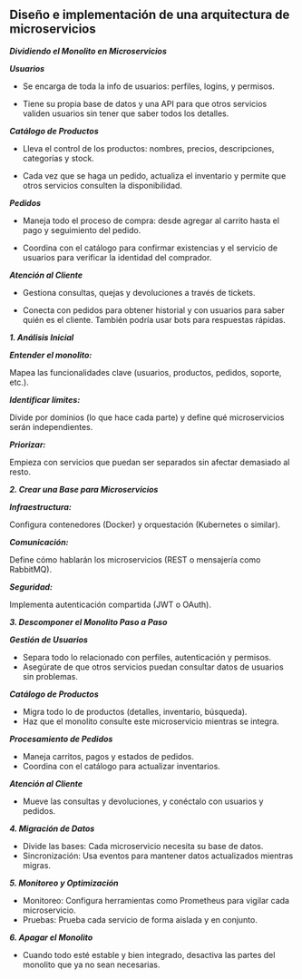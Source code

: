 ## Diseño e implementación de una arquitectura de microservicios


***Dividiendo el Monolito en Microservicios***

***Usuarios***

 - Se encarga de toda la info de usuarios: perfiles, logins, y permisos.
 
 - Tiene su propia base de datos y una API para que otros servicios validen usuarios sin tener que saber todos los detalles.

***Catálogo de Productos***

 - Lleva el control de los productos: nombres, precios, descripciones, categorías y stock.

 - Cada vez que se haga un pedido, actualiza el inventario y permite que otros servicios consulten la disponibilidad.

***Pedidos***

 - Maneja todo el proceso de compra: desde agregar al carrito hasta el pago y seguimiento del pedido.

 - Coordina con el catálogo para confirmar existencias y el servicio de usuarios para verificar la identidad del comprador.

***Atención al Cliente***

 - Gestiona consultas, quejas y devoluciones a través de tickets.

 - Conecta con pedidos para obtener historial y con usuarios para saber quién es el cliente. También podría usar bots para respuestas rápidas.


***1. Análisis Inicial***

***Entender el monolito:*** 

Mapea las funcionalidades clave (usuarios, productos, pedidos, soporte, etc.).

***Identificar límites:*** 

Divide por dominios (lo que hace cada parte) y define qué microservicios serán independientes.

***Priorizar:*** 

Empieza con servicios que puedan ser separados sin afectar demasiado al resto.


***2. Crear una Base para Microservicios***

***Infraestructura:*** 

Configura contenedores (Docker) y orquestación (Kubernetes o similar).

***Comunicación:*** 

Define cómo hablarán los microservicios (REST o mensajería como RabbitMQ).

***Seguridad:***

Implementa autenticación compartida (JWT o OAuth).

***3. Descomponer el Monolito Paso a Paso***

***Gestión de Usuarios***

 - Separa todo lo relacionado con perfiles, autenticación y permisos.
 - Asegúrate de que otros servicios puedan consultar datos de usuarios sin problemas.

***Catálogo de Productos***

 - Migra todo lo de productos (detalles, inventario, búsqueda).
 - Haz que el monolito consulte este microservicio mientras se integra.

***Procesamiento de Pedidos***

 - Maneja carritos, pagos y estados de pedidos.
 - Coordina con el catálogo para actualizar inventarios.

***Atención al Cliente***

 - Mueve las consultas y devoluciones, y conéctalo con usuarios y pedidos.

***4. Migración de Datos***

 - Divide las bases: Cada microservicio necesita su base de datos.
 - Sincronización: Usa eventos para mantener datos actualizados mientras migras.

***5. Monitoreo y Optimización***
 
 - Monitoreo: Configura herramientas como Prometheus para vigilar cada microservicio.
 - Pruebas: Prueba cada servicio de forma aislada y en conjunto.

***6. Apagar el Monolito***

 - Cuando todo esté estable y bien integrado, desactiva las partes del monolito que ya no sean necesarias.


